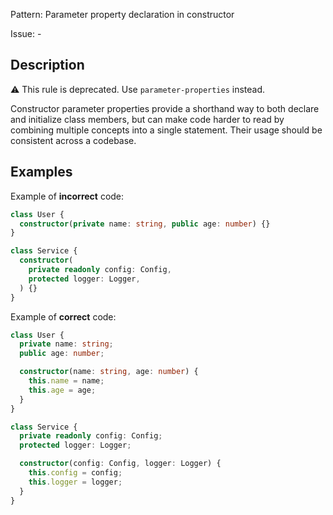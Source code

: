 Pattern: Parameter property declaration in constructor

Issue: -

## Description

⚠️ This rule is deprecated. Use `parameter-properties` instead.

Constructor parameter properties provide a shorthand way to both declare and initialize class members, but can make code harder to read by combining multiple concepts into a single statement. Their usage should be consistent across a codebase.

## Examples

Example of **incorrect** code:
```ts
class User {
  constructor(private name: string, public age: number) {}
}

class Service {
  constructor(
    private readonly config: Config,
    protected logger: Logger,
  ) {}
}
```

Example of **correct** code:
```ts
class User {
  private name: string;
  public age: number;

  constructor(name: string, age: number) {
    this.name = name;
    this.age = age;
  }
}

class Service {
  private readonly config: Config;
  protected logger: Logger;

  constructor(config: Config, logger: Logger) {
    this.config = config;
    this.logger = logger;
  }
}
```